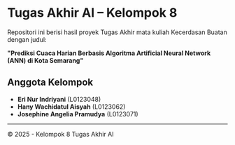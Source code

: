 # Tugas Akhir AI – Kelompok 8

Repositori ini berisi hasil proyek Tugas Akhir mata kuliah Kecerdasan Buatan dengan judul:

**"Prediksi Cuaca Harian Berbasis Algoritma Artificial Neural Network (ANN) di Kota Semarang"**

## Anggota Kelompok

- **Eri Nur Indriyani** (L0123048)  
- **Hany Wachidatul Aisyah** (L0123062)  
- **Josephine Angelia Pramudya** (L0123071)

---

© 2025 - Kelompok 8 Tugas Akhir AI
